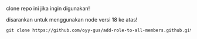 clone repo ini jika ingin digunakan!

disarankan untuk menggunakan node versi 18 ke atas!



```xml
git clone https://github.com/oyy-gus/add-role-to-all-members.github.git
```